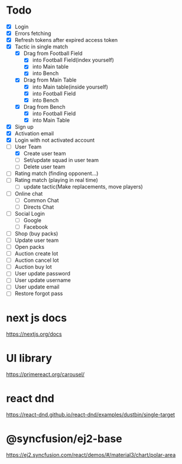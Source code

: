 # Todo
- [X] Login
- [X] Errors fetching
- [X] Refresh tokens after expired access token
- [X] Tactic in single match
    - [X] Drag from Football Field
        - [X]  into Football Field(index yourself)
        - [X]  into Main table
        - [X]  into Bench
    - [X] Drag from Main Table
        - [X] into Main table(inside yourself)
        - [X] into Football Field
        - [X] into Bench
    - [X] Drag from Bench
        - [X] into Football Field
        - [X] into Main Table
- [X] Sign up
- [X] Activation email
- [X] Login with not activated account
- [ ] User Team
    - [X] Create user team
    - [ ] Set/update squad in user team
    - [ ] Delete user team
- [ ] Rating match (finding opponent...)
- [ ] Rating match (playing in real time)
    - [ ] update tactic(Make replacements, move players)
- [ ] Online chat
    - [ ] Common Chat
    - [ ] Directs Chat
- [ ] Social Login
    - [ ] Google
    - [ ] Facebook
- [ ] Shop (buy packs)
- [ ] Update user team
- [ ] Open packs
- [ ] Auction create lot
- [ ] Auction cancel lot
- [ ] Auction buy lot
- [ ] User update password
- [ ] User update username
- [ ] User update email
- [ ] Restore forgot pass

# next js docs
https://nextjs.org/docs

# UI library
https://primereact.org/carousel/

# react dnd
https://react-dnd.github.io/react-dnd/examples/dustbin/single-target

# @syncfusion/ej2-base
https://ej2.syncfusion.com/react/demos/#/material3/chart/polar-area